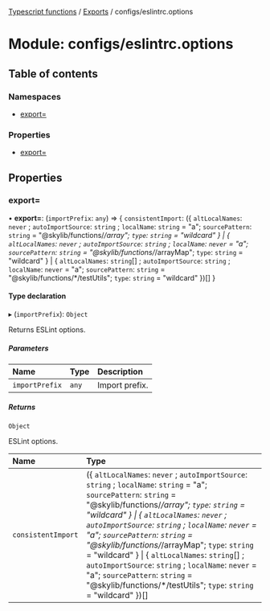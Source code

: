 [Typescript functions](../index.md) / [Exports](../modules.md) / configs/eslintrc.options

# Module: configs/eslintrc.options

## Table of contents

### Namespaces

- [export&#x3D;](configs_eslintrc_options.export_.md)

### Properties

- [export&#x3D;](configs_eslintrc_options.md#export&#x3D;)

## Properties

### export&#x3D;

• **export=**: (`importPrefix`: `any`) => { `consistentImport`: ({ `altLocalNames`: `never` ; `autoImportSource`: `string` ; `localName`: `string` = "a"; `sourcePattern`: `string` = "@skylib/functions/*/array"; `type`: `string` = "wildcard" } \| { `altLocalNames`: `never` ; `autoImportSource`: `string` ; `localName`: `never` = "a"; `sourcePattern`: `string` = "@skylib/functions/*/arrayMap"; `type`: `string` = "wildcard" } \| { `altLocalNames`: `string`[] ; `autoImportSource`: `string` ; `localName`: `never` = "a"; `sourcePattern`: `string` = "@skylib/functions/*/testUtils"; `type`: `string` = "wildcard" })[]  }

#### Type declaration

▸ (`importPrefix`): `Object`

Returns ESLint options.

##### Parameters

| Name | Type | Description |
| :------ | :------ | :------ |
| `importPrefix` | `any` | Import prefix. |

##### Returns

`Object`

ESLint options.

| Name | Type |
| :------ | :------ |
| `consistentImport` | ({ `altLocalNames`: `never` ; `autoImportSource`: `string` ; `localName`: `string` = "a"; `sourcePattern`: `string` = "@skylib/functions/*/array"; `type`: `string` = "wildcard" } \| { `altLocalNames`: `never` ; `autoImportSource`: `string` ; `localName`: `never` = "a"; `sourcePattern`: `string` = "@skylib/functions/*/arrayMap"; `type`: `string` = "wildcard" } \| { `altLocalNames`: `string`[] ; `autoImportSource`: `string` ; `localName`: `never` = "a"; `sourcePattern`: `string` = "@skylib/functions/*/testUtils"; `type`: `string` = "wildcard" })[] |
